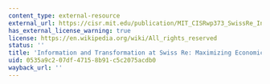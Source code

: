 ```yaml
---
content_type: external-resource
external_url: https://cisr.mit.edu/publication/MIT_CISRwp373_SwissRe_InfoAndTrans
has_external_license_warning: true
license: https://en.wikipedia.org/wiki/All_rights_reserved
status: ''
title: 'Information and Transformation at Swiss Re: Maximizing Economic Value'
uid: 0535a9c2-07df-4715-8b91-c5c2075acdb0
wayback_url: ''
---
```

